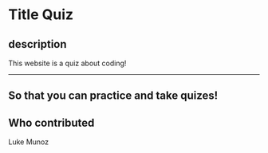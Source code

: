 # Title Quiz

## description 

This website is a quiz about coding!

-----------------------------------------------------

## So that you can practice and take quizes!



## Who contributed

Luke Munoz

